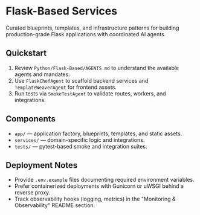 # Flask-Based Services

Curated blueprints, templates, and infrastructure patterns for building production-grade Flask applications with coordinated AI agents.

## Quickstart
1. Review `Python/Flask-Based/AGENTS.md` to understand the available agents and mandates.
2. Use `FlaskChefAgent` to scaffold backend services and `TemplateWeaverAgent` for frontend assets.
3. Run tests via `SmokeTestAgent` to validate routes, workers, and integrations.

## Components
- `app/` — application factory, blueprints, templates, and static assets.
- `services/` — domain-specific logic and integrations.
- `tests/` — pytest-based smoke and integration suites.

## Deployment Notes
- Provide `.env.example` files documenting required environment variables.
- Prefer containerized deployments with Gunicorn or uWSGI behind a reverse proxy.
- Track observability hooks (logging, metrics) in the "Monitoring & Observability" README section.
